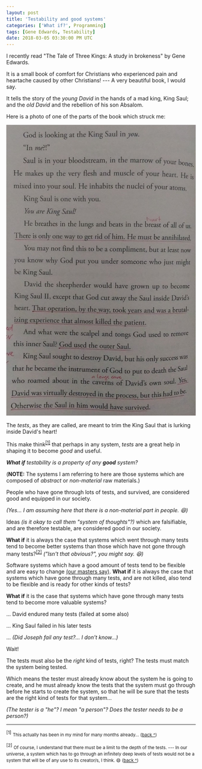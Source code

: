 ```yaml
---
layout: post
title: 'Testability and good systems'
categories: ['What if?', Programming]
tags: [Gene Edwards, Testability]
date: 2018-03-05 03:30:00 PM UTC
---
```


<!-- March 5, 2018 11:30:00 PM Philippine Time -->

I recently read "The Tale of Three Kings: A study in brokeness" by Gene Edwards.

It is a small book of comfort for Christians who experienced pain and heartache caused by other Christians! --- A very beautiful book, I would say.

It tells the story of the _young David_ in the hands of a mad king, King Saul; and the _old David_ and the rebellion of his son Absalom.


<!--more-->


Here is a photo of one of the parts of the book which struck me:

![tale-of-three-kings-King-Saul-in-David.jpg](/images/2018/tale-of-three-kings-King-Saul-in-David.jpg)


The _tests_, as they are called, are meant to trim the King Saul that is lurking inside David's heart!

This make think<sup id="footnote-indicator-1">[[1]](#footnote-1)</sup> that perhaps in any system, _tests_ are a great help in shaping it to become _good_ and useful.


_**What if** testability is a property of any **good** system?_

(**NOTE:** The systems I am referring to here are those systems which are composed of _abstract_ or _non-material_ raw materials.)

People who have gone through lots of tests, and survived, are considered good and equipped in our society.

_(Yes... I am assuming here that there is a non-material part in people. :smile:)_

Ideas _(is it okay to call them "system of thoughts"?)_ which are falsifiable, and are therefore testable, are considered good in our society.

**What if** it is always the case that systems which went through many tests tend to become better systems than those which have not gone through many tests?<sup id="footnote-indicator-2">[[2]](#footnote-1)</sup> _("Isn't that obvious?", you might say. :laughing:)_

Software systems which have a good amount of tests tend to be flexible and are easy to change [(our masters say)](/memorabilia/quotes/tdd/). **What if** it is always the case that systems which have gone through many tests, and are not killed, also tend to be flexible and is ready for other kinds of tests?

**What if** it is the case that systems which have gone through many tests tend to become more valuable systems?

... David endured many tests (failed at some also)

... King Saul failed in his later tests

... _(Did Joseph fail any test?... I don't know...)_


Wait!

The tests must also be the _right_ kind of tests, right? The tests must match the system being tested.

Which means the tester must already know about the system he is going to create, and he must already know the tests that the system must go through before he starts to create the system, so that he will be sure that the tests are the right kind of tests for that system...

_(The tester is a "he"? I mean "a person"? Does the tester needs to be a person?)_






----------


<sup id="footnote-1">[1]</sup>
<small>This actually has been in my mind for many months already... ([back ^](#footnote-indicator-1))</small>



<sup id="footnote-2">[2]</sup>
<small>Of course, I understand that there must be a limit to the depth of the tests. --- In our universe, a system which has to go through an infinitely deep levels of tests would not be a system that will be of any use to its creator/s, I think. :smile:  ([back ^](#footnote-indicator-2))</small>

